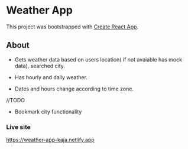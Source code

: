 # Weather App

This project was bootstrapped with [Create React App](https://github.com/facebook/create-react-app).

## About

- Gets weather data based on users location( if not avaiable has mock data), searched city.

- Has hourly and daily weather.

- Dates and hours change according to time zone.

//TODO

- Bookmark city functionality

### Live site

https://weather-app-kaja.netlify.app
